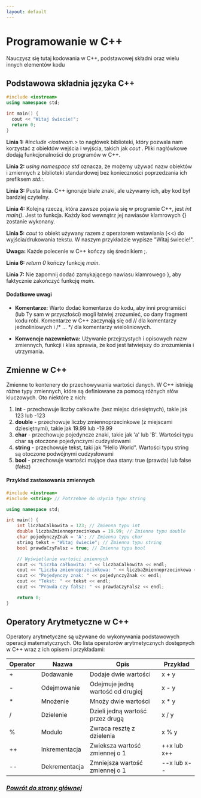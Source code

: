 ```yaml
---
layout: default
---
```


# Programowanie w C++
Nauczysz się tutaj kodowania w C++, podstawowej składni oraz wielu innych elementów kodu 
## Podstawowa składnia języka C++

```cpp
#include <iostream>
using namespace std;

int main() {
  cout << "Witaj świecie!";
  return 0;
}
```
**Linia 1:** _#include <iostream.>_ to nagłówek biblioteki, który pozwala nam korzystać z obiektów wejścia i wyjścia, takich jak _cout_ . Pliki nagłówkowe dodają funkcjonalności do programów w C++.

**Linia 2:** _using namespace std_ oznacza, że możemy używać nazw obiektów i zmiennych z biblioteki standardowej bez konieczności poprzedzania ich prefiksem _std::_.

**Linia 3:** Pusta linia. C++ ignoruje białe znaki, ale używamy ich, aby kod był bardziej czytelny.

**Linia 4:** Kolejną rzeczą, która zawsze pojawia się w programie C++, jest _int main()_. Jest to funkcja. Każdy kod wewnątrz jej nawiasów klamrowych {} zostanie wykonany.

**Linia 5:** _cout_ to obiekt używany razem z operatorem wstawiania (<<) do wyjścia/drukowania tekstu. W naszym przykładzie wypisze "Witaj świecie!".

**Uwaga:** Każde polecenie w C++ kończy się średnikiem ;.

**Linia 6:** _return 0_ kończy funkcję _main_.

**Linia 7:** Nie zapomnij dodać zamykającego nawiasu klamrowego }, aby faktycznie zakończyć funkcję _main_.

#### Dodatkowe uwagi
- **Komentarze:** Warto dodać komentarze do kodu, aby inni programiści (lub Ty sam w przyszłości) mogli łatwiej zrozumieć, co dany fragment kodu robi. Komentarze w C++ zaczynają się od // dla komentarzy jednoliniowych i /* ... */ dla komentarzy wieloliniowych.

- **Konwencje nazewnictwa:** Używanie przejrzystych i opisowych nazw zmiennych, funkcji i klas sprawia, że kod jest łatwiejszy do zrozumienia i utrzymania.

## Zmienne w C++
Zmienne to kontenery do przechowywania wartości danych. W C++ istnieją różne typy zmiennych, które są definiowane za pomocą różnych słów kluczowych. Oto niektóre z nich:
1. **int** - przechowuje liczby całkowite (bez miejsc dziesiętnych), takie jak 123 lub -123
2. **double** - przechowuje liczby zmiennoprzecinkowe (z miejscami dziesiętnymi), takie jak 19.99 lub -19.99
3. **char** - przechowuje pojedyncze znaki, takie jak 'a' lub 'B'. Wartości typu char są otoczone pojedynczymi cudzysłowami
4. **string** - przechowuje tekst, taki jak "Hello World". Wartości typu string są otoczone podwójnymi cudzysłowami
5. **bool** - przechowuje wartości mające dwa stany: true (prawda) lub false (fałsz)

#### Przykład zastosowania zmiennych

```cpp
#include <iostream>
#include <string> // Potrzebne do użycia typu string

using namespace std;

int main() {
    int liczbaCalkowita = 123; // Zmienna typu int
    double liczbaZmiennoprzecinkowa = 19.99; // Zmienna typu double
    char pojedynczyZnak = 'A'; // Zmienna typu char
    string tekst = "Witaj świecie"; // Zmienna typu string
    bool prawdaCzyFalsz = true; // Zmienna typu bool

    // Wyświetlanie wartości zmiennych
    cout << "Liczba całkowita: " << liczbaCalkowita << endl;
    cout << "Liczba zmiennoprzecinkowa: " << liczbaZmiennoprzecinkowa << endl;
    cout << "Pojedynczy znak: " << pojedynczyZnak << endl;
    cout << "Tekst: " << tekst << endl;
    cout << "Prawda czy fałsz: " << prawdaCzyFalsz << endl;

    return 0;
}
```
## Operatory Arytmetyczne w C++
Operatory arytmetyczne są używane do wykonywania podstawowych operacji matematycznych. Oto lista operatorów arytmetycznych dostępnych w C++ wraz z ich opisem i przykładami:

| Operator | Nazwa         | Opis                              | Przykład    |
|----------|---------------|-----------------------------------|-------------|
| +        | Dodawanie     | Dodaje dwie wartości              | x + y       |
| -        | Odejmowanie   | Odejmuje jedną wartość od drugiej | x - y       |
| *        | Mnożenie      | Mnoży dwie wartości               | x * y       |
| /        | Dzielenie     | Dzieli jedną wartość przez drugą  | x / y       |
| %        | Modulo        | Zwraca resztę z dzielenia         | x % y       |
| ++       | Inkrementacja | Zwieksza wartość zmiennej o 1     | ++x lub x++ |
| --       | Dekrementacja | Zmniejsza wartość zmiennej o 1    | --x lub x-- |

### _[Powrót do strony głównej](./index.html)_